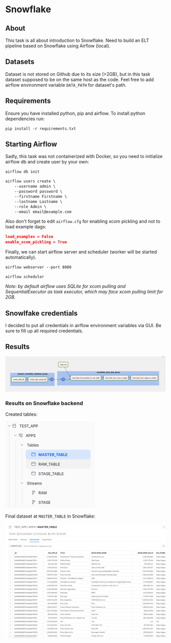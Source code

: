 # Snowflake 

## About
This task is all about introduction to Snowflake. Need to build an ELT pipeline based on Snowflake using Airflow (local).

## Datasets
Dataset is not stored on Github due to its size (>2GB), but in this task dataset supposed to be on the same host as the code.
Feel free to add airflow environment variable `DATA_PATH` for dataset's path.

## Requirements
Ensure you have installed python, pip and airflow.
To install python dependencies run:
```shell
pip install -r requirements.txt
```

## Starting Airflow
Sadly, this task was not containerized with Docker, so you need to initialize airflow db and create user by your own:
```shell
airflow db init
```
```shell
airflow users create \
    --username admin \
    --password password \
    --firstname Firstname \
    --lastname Lastname \
    --role Admin \
    --email email@example.com
```
Also don't forget to edit `airflow.cfg` for enabling xcom pickling and not to load example dags:
```json
load_examples = False
enable_xcom_pickling = True
```
Finally, we can start airflow server and scheduler (worker will be started automatically). 

```shell
airflow webserver --port 8080
```

```shell
airflow scheduler
```

_Note: by default airflow uses SQLite for xcom pulling and SequentialExecutor as task executor, which may face xcom pulling limit for 2GB._
## Snowlfake credentials
I decided to put all credentials in airflow environment variables via GUI. Be sure to fill up all required credentials.
## Results

![img.png](images/img.png)

### Results on Snowflake backend

Created tables:

![img_1.png](images/img_1.png)

Final dataset at `MASTER_TABLE` in Snowflake:

![img_2.png](images/img_2.png)